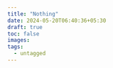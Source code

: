 ```yaml
---
title: "Nothing"
date: 2024-05-20T06:40:36+05:30
draft: true
toc: false
images:
tags:
  - untagged
---
```

